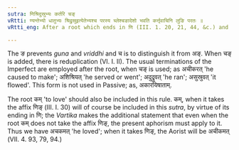 ```yaml
---
sutra: णिश्रिदुस्रुभ्यः कर्तरि चङ्
vRtti: ण्यन्तेभ्यो धातुभ्यः श्रिद्रुस्रुइत्येतेभ्यश्च परस्य च्लेश्चङादेशो भवति कर्त्तृवाचिनि लुङि परतः ॥
vRtti_eng: After a root which ends in णि (III. 1. 20, 21, 44, &c.) and after the verb श्रि \"to serve\", द्रु \"to run\", and स्रु \"to drop\", चङ् is the substitute of च्लि, when लुङ् follows signifying an agent.

---
```

The ङ prevents _guna_ and _vriddhi_ and च is to distinguish it from अङ्. When चङ् is added, there is reduplication (VI. I. II). The usual terminations of the Imperfect are employed after the root, when चङ् is used; as अचीकरत् 'he caused to make'; अशिश्रियत् 'he served or went'; अदुद्रुवत् 'he ran'; असुस्रुवत् 'it flowed'. This form is not used in Passive; as, अकारयिषाताम्.

The root कम् 'to love' should also be included in this rule. कम्, when it takes the affix णिङ् (III. I. 30) will of course be included in this _sutra_, by virtue of its ending in णि; the _Vartika_ makes the additional statement that even when the root कम् does not take the affix णिङ्, the present aphorism must apply to it. Thus we have अचकमत् 'he loved'; when it takes णिङ्, the Aorist will be अचीकमत् (VII. 4. 93, 79, 94.)